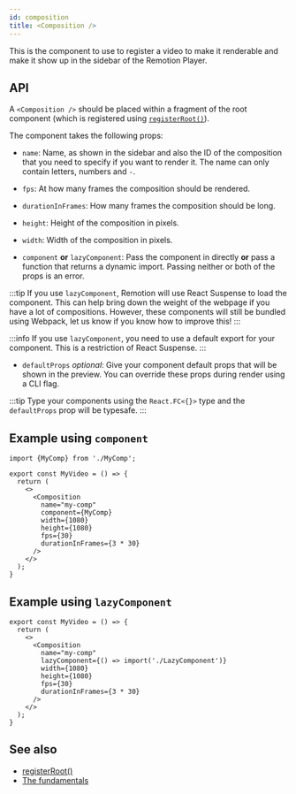 ```yaml
---
id: composition
title: <Composition />
---
```


This is the component to use to register a video to make it renderable and make it show up in the sidebar of the Remotion Player.

## API

A `<Composition />` should be placed within a fragment of the root component (which is registered using [`registerRoot()`](register-root)).

The component takes the following props:

- `name`: Name, as shown in the sidebar and also the ID of the composition that you need to specify if you want to render it. The name can only contain letters, numbers and `-`.

- `fps`: At how many frames the composition should be rendered.

- `durationInFrames`: How many frames the composition should be long.

- `height`: Height of the composition in pixels.

- `width`: Width of the composition in pixels.

- `component` **or** `lazyComponent`: Pass the component in directly **or** pass a function that returns a dynamic import. Passing neither or both of the props is an error.

:::tip
If you use `lazyComponent`, Remotion will use React Suspense to load the component. This can help bring down the weight of the webpage if you have a lot of compositions. However, these components will still be bundled using Webpack, let us know if you know how to improve this!
:::

:::info
If you use `lazyComponent`, you need to use a default export for your component. This is a restriction of React Suspense.
:::

- `defaultProps` _optional_: Give your component default props that will be shown in the preview. You can override these props during render using a CLI flag.

:::tip
Type your components using the `React.FC<{}>` type and the `defaultProps` prop will be typesafe.
:::

## Example using `component`

```tsx
import {MyComp} from './MyComp';

export const MyVideo = () => {
  return (
    <>
      <Composition
        name="my-comp"
        component={MyComp}
        width={1080}
        height={1080}
        fps={30}
        durationInFrames={3 * 30}
      />
    </>
  );
}
```

## Example using `lazyComponent`

```tsx
export const MyVideo = () => {
  return (
    <>
      <Composition
        name="my-comp"
        lazyComponent={() => import('./LazyComponent')}
        width={1080}
        height={1080}
        fps={30}
        durationInFrames={3 * 30}
      />
    </>
  );
}
```

## See also

- [registerRoot()](register-root)
- [The fundamentals](the-fundamentals)
